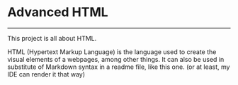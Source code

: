 <h1>Advanced HTML</h1>
<hr>
<p>This project is all about HTML.</p>
<p>HTML (Hypertext Markup Language) is the language used to create the
visual elements of a webpages, among other things. It can also be
used in substitute of Markdown syntax in a readme file, like this
one. (or at least, my IDE can render it that way)</p>